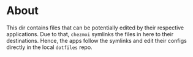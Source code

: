 # About

This dir contains files that can be potentially edited by their respective applications.
Due to that, `chezmoi` symlinks the files in here to their destinations. Hence, the apps follow the symlinks and edit their configs directly in the local `dotfiles` repo.